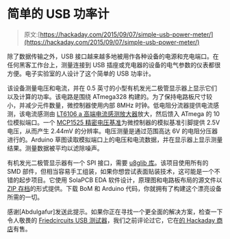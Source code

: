 # 简单的 USB 功率计

> 原文:[https://hackaday.com/2015/09/07/simple-usb-power-meter/](https://hackaday.com/2015/09/07/simple-usb-power-meter/)

除了数据传输之外，USB 接口越来越多地被用作各种设备的电源和充电端口。在任何黑客工作台上，测量连接到 USB 插座或充电器的设备的电气参数的仪表都很方便。电子实验室的人设计了这个简单的 USB 功率计。

该设备测量电压和电流，并在 0.5 英寸的小型有机发光二极管显示器上显示它们以及计算的功率。该电路是围绕 ATmega328 构建的。为了保持电路板尺寸较小，并减少元件数量，微控制器使用内部 8MHz 时钟。低电阻分流器提供电流感测，该电流感测由 [LT6106 a 高端电流感测放大器](http://cds.linear.com/docs/en/datasheet/6106fa.pdf)放大，然后馈入 ATmega 的 10 位模拟端口。一个 [MCP1525 精密电压基准](http://ww1.microchip.com/downloads/en/DeviceDoc/21653C.pdf)为微控制器的模拟基准引脚提供 2.5V 电压，从而产生 2.44mV 的分辨率。电压测量是通过范围高达 6V 的电阻分压器进行的。Arduino 草图读取模拟端口上的电压和电流数据，并在显示器上显示测量结果。测量数据被平均以滤除噪声。

有机发光二极管显示器有一个 SPI 接口，需要 [u8glib 库](https://code.google.com/p/u8glib/)。该项目使用所有的 SMD 部件，但相当容易手工组装，如果你想尝试表面贴装技术，这可能是一个不错的起步项目。它使用 SolaPCB EDA 软件设计，原理图和电路板布局的源文件以 [ZIP 存档](http://www.electro-labs.com/?wpdmact=process&did=MTIuaG90bGluaw==)的形式提供。下载 BoM 和 Arduino 代码，你就拥有了构建这个漂亮设备所需的一切。

感谢[Abdulgafur]发送此提示。如果你正在寻找一个更全面的解决方案，检查一下令人敬畏的 [Friedcircuits USB 测试器](http://hackaday.com/2015/06/19/review-friedcircuits-usb-tester/)，我们之前评论过它，它在[的 Hackaday 商店](http://store.hackaday.com/products/usb-tester-2-0)有售。